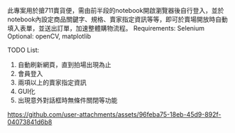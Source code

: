 此專案用於搶711賣貨便，需由前半段的notebook開啟瀏覽器後自行登入，並於notebook內設定商品關鍵字、規格、賣家指定資訊等等，即可於賣場開放時自動填入表單，並送出訂單，加速整體購物流程。
Requirements: Selenium
Optional: openCV, matplotlib


TODO List: 
  1. 自動刷新網頁，直到拍場出現為止
  2. 會員登入
  3. 兩項以上的賣家指定資訊
  4. GUI化
  5. 出現意外對話框時無條件關閉等功能


https://github.com/user-attachments/assets/96feba75-18eb-45d9-892f-04073841d6b8

